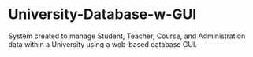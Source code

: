 # University-Database-w-GUI
System created to manage Student, Teacher, Course, and Administration data within a University using a web-based database GUI.
